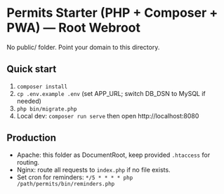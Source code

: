 # Permits Starter (PHP + Composer + PWA) — Root Webroot
No public/ folder. Point your domain to this directory.

## Quick start
1) `composer install`
2) `cp .env.example .env` (set APP_URL; switch DB_DSN to MySQL if needed)
3) `php bin/migrate.php`
4) Local dev: `composer run serve` then open http://localhost:8080

## Production
- Apache: this folder as DocumentRoot, keep provided `.htaccess` for routing.
- Nginx: route all requests to `index.php` if no file exists.
- Set cron for reminders: `*/5 * * * * php /path/permits/bin/reminders.php`
